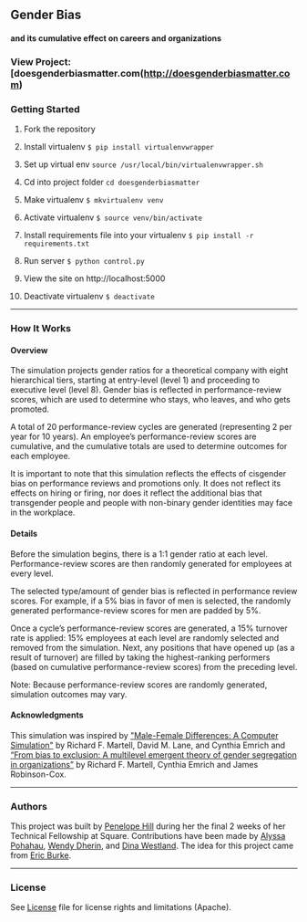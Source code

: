 ## Gender Bias 
#### and its cumulative effect on careers and organizations


### View Project: [doesgenderbiasmatter.com(http://doesgenderbiasmatter.com)

### Getting Started

1. Fork the repository

1. Install virtualenv `$ pip install virtualenvwrapper`

1. Set up virtual env `source /usr/local/bin/virtualenvwrapper.sh`

1. Cd into project folder `cd doesgenderbiasmatter`

1. Make virtualenv  `$ mkvirtualenv venv`

1. Activate virtualenv `$ source venv/bin/activate`

1. Install requirements file into your virtualenv `$ pip install -r requirements.txt`

1. Run server `$ python control.py`

1. View the site on http://localhost:5000

1. Deactivate virtualenv `$ deactivate`


---
### How It Works

#### Overview

The simulation projects gender ratios for a theoretical company with eight hierarchical tiers, starting at entry-level (level 1) and proceeding to executive level (level 8). Gender bias is reflected in performance-review scores, which are used to determine who stays, who leaves, and who gets promoted.

A total of 20 performance-review cycles are generated (representing 2 per year for 10 years). An employee’s performance-review scores are cumulative, and the cumulative totals are used to determine outcomes for each employee.

It is important to note that this simulation reflects the effects of cisgender bias on performance reviews and promotions only. It does not reflect its effects on hiring or firing, nor does it reflect the additional bias that transgender people and people with non-binary gender identities may face in the workplace.

#### Details

Before the simulation begins, there is a 1:1 gender ratio at each level. Performance-review scores are then randomly generated for employees at every level.

The selected type/amount of gender bias is reflected in performance review scores. For example, if a 5% bias in favor of men is selected, the randomly generated performance-review scores for men are padded by 5%.

Once a cycle’s performance-review scores are generated, a 15% turnover rate is applied: 15% employees at each level are randomly selected and removed from the simulation. Next, any positions that have opened up (as a result of turnover) are filled by taking the highest-ranking performers (based on cumulative performance-review scores) from the preceding level.

Note: Because performance-review scores are randomly generated, simulation outcomes may vary.

#### Acknowledgments

This simulation was inspired by ["Male-Female Differences: A Computer Simulation"](http://www.ruf.rice.edu/~lane/papers/male_female.pdf) by Richard F. Martell, David M. Lane, and Cynthia Emrich and [“From bias to exclusion: A multilevel emergent theory of gender segregation in organizations”](http://www.academia.edu/7444928/) by Richard F. Martell, Cynthia Emrich and James Robinson-Cox.


---
### Authors
This project was built by [Penelope Hill](https://github.com/penelopy) during her the final 2 weeks of her Technical Fellowship at Square. Contributions have been made by [Alyssa Pohahau](https://github.com/alyssa), [Wendy Dherin](https://github.com/doubledherin), and [Dina Westland](https://github.com/dina). The idea for this project came from [Eric Burke](https://github.com/eburke). 

---
### License
See [License](LICENSE.txt) file for license rights and limitations (Apache).
